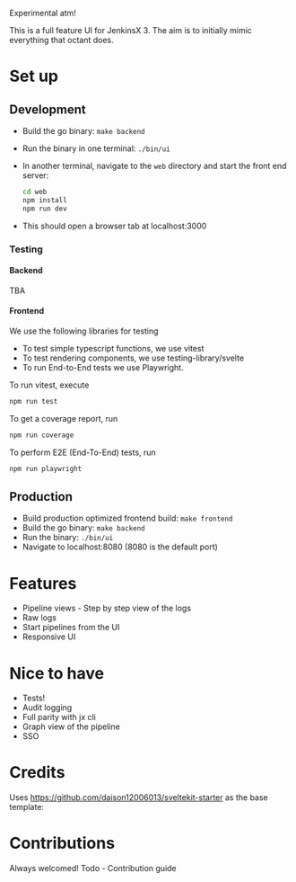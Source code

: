 Experimental atm!

This is a full feature UI for JenkinsX 3.
The aim is to initially mimic everything that octant does.

# Set up

## Development

- Build the go binary: `make backend`
- Run the binary in one terminal: `./bin/ui`
- In another terminal, navigate to the `web` directory and start the front end server:

  ```bash
  cd web
  npm install
  npm run dev
  ```

- This should open a browser tab at localhost:3000

### Testing

#### Backend

TBA

#### Frontend

We use the following libraries for testing

- To test simple typescript functions, we use vitest
- To test rendering components, we use testing-library/svelte
- To run End-to-End tests we use Playwright.

To run vitest, execute

```bash
npm run test
```

To get a coverage report, run

```bash
npm run coverage
```

To perform E2E (End-To-End) tests, run

```bash
npm run playwright
```

## Production

- Build production optimized frontend build: `make frontend`
- Build the go binary: `make backend`
- Run the binary: `./bin/ui`
- Navigate to localhost:8080 (8080 is the default port)

# Features

- Pipeline views - Step by step view of the logs
- Raw logs
- Start pipelines from the UI
- Responsive UI

# Nice to have

- Tests!
- Audit logging
- Full parity with jx cli
- Graph view of the pipeline
- SSO

# Credits

Uses https://github.com/daison12006013/sveltekit-starter as the base template:

# Contributions

Always welcomed!
Todo - Contribution guide
